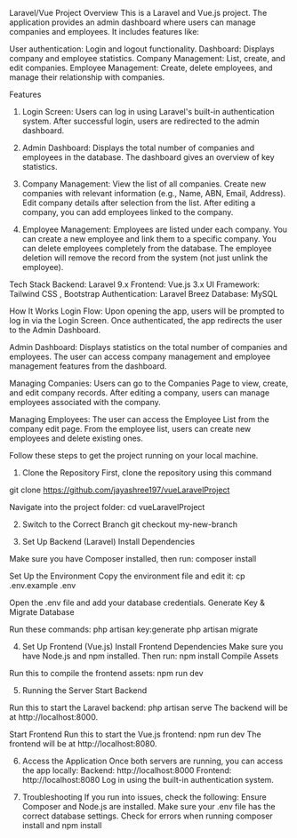 Laravel/Vue Project
Overview
This is a Laravel and Vue.js project. The application provides an admin dashboard where users can manage companies and employees. It includes features like:

User authentication: Login and logout functionality.
Dashboard: Displays company and employee statistics.
Company Management: List, create, and edit companies.
Employee Management: Create, delete employees, and manage their relationship with companies.

Features
1. Login Screen:
Users can log in using Laravel's built-in authentication system.
After successful login, users are redirected to the admin dashboard.

2. Admin Dashboard:
Displays the total number of companies and employees in the database.
The dashboard gives an overview of key statistics.

3. Company Management:
View the list of all companies.
Create new companies with relevant information (e.g., Name, ABN, Email, Address).
Edit company details after selection from the list.
After editing a company, you can add employees linked to the company.

4. Employee Management:
Employees are listed under each company.
You can create a new employee and link them to a specific company.
You can delete employees completely from the database.
The employee deletion will remove the record from the system (not just unlink the employee).

Tech Stack
Backend: Laravel 9.x
Frontend: Vue.js 3.x
UI Framework: Tailwind CSS , Bootstrap
Authentication: Laravel Breez
Database: MySQL 

How It Works
Login Flow:
Upon opening the app, users will be prompted to log in via the Login Screen.
Once authenticated, the app redirects the user to the Admin Dashboard.

Admin Dashboard:
Displays statistics on the total number of companies and employees.
The user can access company management and employee management features from the dashboard.

Managing Companies:
Users can go to the Companies Page to view, create, and edit company records.
After editing a company, users can manage employees associated with the company.

Managing Employees:
The user can access the Employee List from the company edit page.
From the employee list, users can create new employees and delete existing ones.

Follow these steps to get the project running on your local machine.
1. Clone the Repository
First, clone the repository using this command 

git clone https://github.com/jayashree197/vueLaravelProject

Navigate into the project folder:
cd vueLaravelProject

2. Switch to the Correct Branch
git checkout  my-new-branch

4. Set Up Backend (Laravel)
Install Dependencies

Make sure you have Composer installed, then run:
composer install

Set Up the Environment
Copy the environment file and edit it:
cp .env.example .env

Open the .env file and add your database credentials.
Generate Key & Migrate Database

Run these commands:
php artisan key:generate
php artisan migrate

4. Set Up Frontend (Vue.js)
Install Frontend Dependencies
Make sure you have Node.js and npm installed. Then run:
npm install
Compile Assets

Run this to compile the frontend assets:
npm run dev

5. Running the Server
Start Backend

Run this to start the Laravel backend:
php artisan serve
The backend will be at http://localhost:8000.

Start Frontend
Run this to start the Vue.js frontend:
npm run dev
The frontend will be at http://localhost:8080.

6. Access the Application
Once both servers are running, you can access the app locally:
Backend: http://localhost:8000
Frontend: http://localhost:8080
Log in using the built-in authentication system.

7. Troubleshooting
If you run into issues, check the following:
Ensure Composer and Node.js are installed.
Make sure your .env file has the correct database settings.
Check for errors when running composer install and npm install






